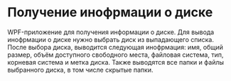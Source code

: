 # Получение инофрмации о диске
WPF-приложение для получения информации о диске. Для вывода инофрмации о диске нужно выбрать диск из выпадающего списка. 
После выбора диска, выводится следующая инофрмация: имя, общий размер, объём доступного свободного места, файловая система, тип, корневая система и метка диска. 
Также выводятся все папки и файлы выбранного диска, в том числе скрытые папки.
